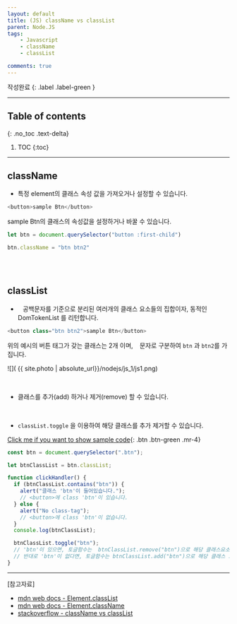 ```yaml
---
layout: default
title: (JS) className vs classList
parent: Node.JS
tags:
    - Javascript
    - className
    - classList

comments: true
---
```


작성완료
{: .label .label-green }

---

## Table of contents
{: .no_toc .text-delta}

1. TOC
{:toc}

---

## className

- 특정 element의 클래스 속성 값을 가져오거나 설정할 수 있습니다.

```js
<button>sample Btn</button>
```

sample Btn의 클래스의 속성값을 설정하거나 바꿀 수 있습니다.

```js
let btn = document.querySelector("button :first-child")

btn.className = "btn btn2"
```


<br><br>

## classList

- ` ` 공백문자를 기준으로 분리된 여러개의 클래스 요소들의 집합이자, 동적인 DomTokenList 를 리턴합니다.

```js
<button class="btn btn2">sample Btn</button>
```

위의 예시의 버튼 태그가 갖는 클래스는 2개 이며, ` ` 문자로 구분하여 `btn` 과 `btn2`를 가집니다.


![]( {{ site.photo | absolute_url}}/nodejs/js_1/js1.png)

<br>

- 클래스를 추가(add) 하거나 제거(remove) 할 수 있습니다.


<br>

- `classList.toggle` 을 이용하여 해당 클래스를 추가 제거할 수 있습니다.

[Click me if you want to show sample code](https://codesandbox.io/s/vigilant-lehmann-4yrbbj?file=/src/sample_js01.js){: .btn .btn-green .mr-4}

```js
const btn = document.querySelector(".btn");

let btnClassList = btn.classList;

function clickHandler() {
  if (btnClassList.contains("btn")) {
    alert("클래스 'btn'이 들어있습니다.");
    // <button>에 class 'btn'이 있습니다.
  } else {
    alert("No class-tag");
    // <button>에 class 'btn'이 없습니다.
  }
  console.log(btnClassList); 

  btnClassList.toggle("btn");
  // 'btn'이 있으면, 토글함수는  btnClassList.remove("btn")으로 해당 클래스요소를 제거하여 처리합니다.
  // 반대로 'btn'이 없다면, 토글함수는 btnClassList.add("btn")으로 해당 클래스 요소를 추가하여 처리합니다.
}
```

---

[참고자료]

- [mdn web docs - Element.classList](https://developer.mozilla.org/en-US/docs/Web/API/Element/classList)
- [mdn web docs - Element.className](https://developer.mozilla.org/en-US/docs/Web/API/Element/className)
- [stackoverflow - className vs classList](https://stackoverflow.com/questions/69361432/difference-between-classname-and-classlist)
